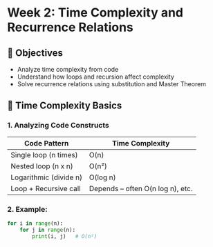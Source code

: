 # Week 2: Time Complexity and Recurrence Relations

## 🎯 Objectives
- Analyze time complexity from code
- Understand how loops and recursion affect complexity
- Solve recurrence relations using substitution and Master Theorem

## 🧠 Time Complexity Basics

### 1. Analyzing Code Constructs

| Code Pattern             | Time Complexity |
|--------------------------|-----------------|
| Single loop (n times)    | O(n)            |
| Nested loop (n x n)      | O(n²)           |
| Logarithmic (divide n)   | O(log n)        |
| Loop + Recursive call    | Depends – often O(n log n), etc. |

### 2. Example:

```python
for i in range(n):
    for j in range(n):
        print(i, j)   # O(n²)
